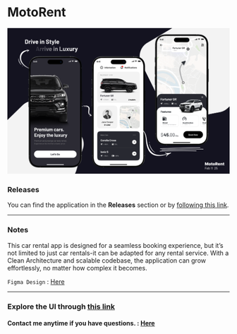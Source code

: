 # MotoRent

<img src="assets/preview/MotoRent.png" />

### Releases

You can find the application in the **Releases** section or by [following this link](https://github.com/ahvvad/MotoRent/releases/tag/1.0.0).

---

### Notes

This car rental app is designed for a seamless booking experience, but it’s not limited to just car rentals-it can be adapted for any rental service. With a Clean Architecture and scalable codebase, the application can grow effortlessly, no matter how complex it becomes. 

`Figma Design` : [Here](https://www.figma.com/community/file/1141734879360095951)

---

### Explore the UI through [this link](assets/preview)

#### **Contact me anytime if you have questions.** : [Here](https://linktr.ee/userahmed)
